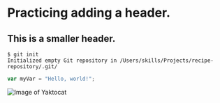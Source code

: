 # Practicing adding a header.
## This is a smaller header.


```
$ git init
Initialized empty Git repository in /Users/skills/Projects/recipe-repository/.git/
```

``` javascript
var myVar = "Hello, world!";
```

![Image of Yaktocat](https://octodex.github.com/images/yaktocat.png)
